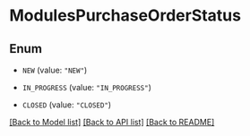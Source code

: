 # ModulesPurchaseOrderStatus

## Enum


* `NEW` (value: `"NEW"`)

* `IN_PROGRESS` (value: `"IN_PROGRESS"`)

* `CLOSED` (value: `"CLOSED"`)


[[Back to Model list]](../README.md#documentation-for-models) [[Back to API list]](../README.md#documentation-for-api-endpoints) [[Back to README]](../README.md)


